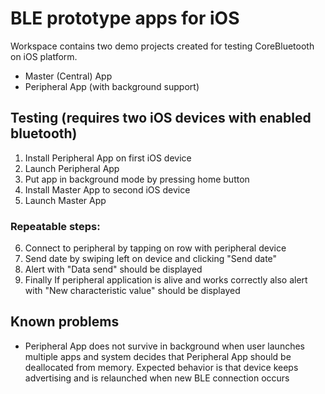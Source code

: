 # BLE prototype apps for iOS

Workspace contains two demo projects created for testing CoreBluetooth on iOS platform.

 * Master (Central) App
 * Peripheral App (with background support)


## Testing (requires two iOS devices with enabled bluetooth)

1. Install Peripheral App on first iOS device
2. Launch Peripheral App
3. Put app in background mode by pressing home button
4. Install Master App to second iOS device
5. Launch Master App

### Repeatable steps:

6. Connect to peripheral by tapping on row with peripheral device
7. Send date by swiping left on device and clicking "Send date"
8. Alert with "Data send" should be displayed
9. Finally If peripheral application is alive and works correctly also alert with "New characteristic value" should be displayed

## Known problems
 * Peripheral App does not survive in background when user launches multiple apps and system decides that Peripheral App should be deallocated from memory. Expected behavior is that device keeps advertising and is relaunched when new BLE connection occurs





